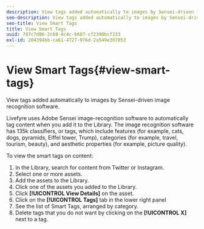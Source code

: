 ```yaml
---
description: View tags added automatically to images by Sensei-driven image recognition software.
seo-description: View tags added automatically to images by Sensei-driven image recognition software.
seo-title: View Smart Tags
title: View Smart Tags
uuid: 787c7d86-2c68-4c4c-b687-cf2390bcf233
exl-id: 204394bb-ca61-4727-976d-2a549e307053
---
```

# View Smart Tags{#view-smart-tags}

View tags added automatically to images by Sensei-driven image recognition software.

Livefyre uses Adobe Sensei image-recognition software to automatically tag content when you add it to the Library. The image recognition software has 135k classifiers, or tags, which include features (for example, cats, dogs, pyramids, Eiffel tower, Trump), categories (for example, travel, tourism, beauty), and aesthetic properties (for example, picture quality).

To view the smart tags on content:

1. In the Library, search for content from Twitter or Instagram.
1. Select one or more assets.
1. Add the assets to the Library.
1. Click one of the assets you added to the Library.
1. Click **[!UICONTROL View Details]** on the asset.
1. Click on the **[!UICONTROL Tags]** tab in the lower right panel
1. See the list of Smart Tags, arranged by category. 
1. Delete tags that you do not want by clicking on the **[!UICONTROL X]** next to a tag.
